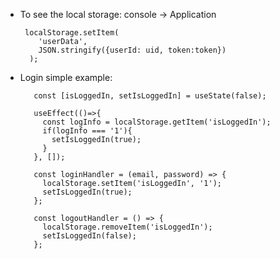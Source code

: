 - To see the local storage: console -> Application

       localStorage.setItem(
          'userData', 
          JSON.stringify({userId: uid, token:token})
        );


- Login simple example:

         const [isLoggedIn, setIsLoggedIn] = useState(false);

         useEffect(()=>{
           const logInfo = localStorage.getItem('isLoggedIn');
           if(logInfo === '1'){
             setIsLoggedIn(true);
           }
         }, []);

         const loginHandler = (email, password) => {
           localStorage.setItem('isLoggedIn', '1'); 
           setIsLoggedIn(true);
         };

         const logoutHandler = () => {
           localStorage.removeItem('isLoggedIn');
           setIsLoggedIn(false);
         };
